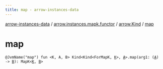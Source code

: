 ```yaml
---
title: map - arrow-instances-data
---
```


[arrow-instances-data](../../index.html) / [arrow.instances.mapk.functor](../index.html) / [arrow.Kind](index.html) / [map](./map.html)

# map

`@JvmName("map") fun <K, A, B> Kind<Kind<ForMapK, `[`K`](map.html#K)`>, `[`A`](map.html#A)`>.map(arg1: (`[`A`](map.html#A)`) -> `[`B`](map.html#B)`): MapK<`[`K`](map.html#K)`, `[`B`](map.html#B)`>`